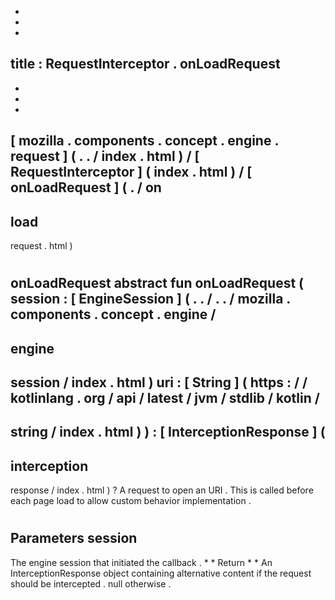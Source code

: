 -
-
-
title
:
RequestInterceptor
.
onLoadRequest
-
-
-
-
[
mozilla
.
components
.
concept
.
engine
.
request
]
(
.
.
/
index
.
html
)
/
[
RequestInterceptor
]
(
index
.
html
)
/
[
onLoadRequest
]
(
.
/
on
-
load
-
request
.
html
)
#
onLoadRequest
abstract
fun
onLoadRequest
(
session
:
[
EngineSession
]
(
.
.
/
.
.
/
mozilla
.
components
.
concept
.
engine
/
-
engine
-
session
/
index
.
html
)
uri
:
[
String
]
(
https
:
/
/
kotlinlang
.
org
/
api
/
latest
/
jvm
/
stdlib
/
kotlin
/
-
string
/
index
.
html
)
)
:
[
InterceptionResponse
]
(
-
interception
-
response
/
index
.
html
)
?
A
request
to
open
an
URI
.
This
is
called
before
each
page
load
to
allow
custom
behavior
implementation
.
#
#
#
Parameters
session
-
The
engine
session
that
initiated
the
callback
.
*
*
Return
*
*
An
InterceptionResponse
object
containing
alternative
content
if
the
request
should
be
intercepted
.
null
otherwise
.
